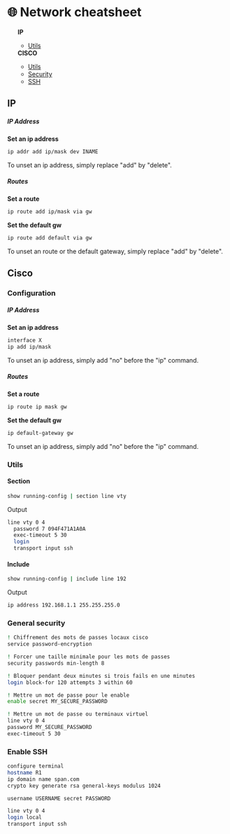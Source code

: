 # 🌐 Network cheatsheet

<ul>
    <b>IP</b>
    <ul>
        <li>
            <a href="#Utils">Utils</a>
        </li>
    </ul>
    <b>CISCO</b>
    <ul>
        <li>
            <a href="#Utils">Utils</a>
        </li>
        <li>
            <a href="#General-security">Security</a>
        </li>
        <li>
            <a href="#Enable-SSH">SSH</a>
        </li>
    </ul>
</ul>

## IP
##### IP Address
**Set an ip address**
```bash
ip addr add ip/mask dev INAME
```

To unset an ip address, simply replace "add" by "delete".
##### Routes
**Set a route**
```bash
ip route add ip/mask via gw
```

**Set the default gw**
```bash
ip route add default via gw
```

To unset an route or the default gateway, simply replace "add" by "delete".


## Cisco

### Configuration
##### IP Address
**Set an ip address**
```bash
interface X
ip add ip/mask
```

To unset an ip address, simply add "no" before the "ip" command.
##### Routes
**Set a route**
```bash
ip route ip mask gw
```

**Set the default gw**
```bash
ip default-gateway gw
```

To unset an ip address, simply add "no" before the "ip" command.

### Utils

#### Section
```bash
show running-config | section line vty
```
Output
```bash
line vty 0 4
  password 7 094F471A1A0A
  exec-timeout 5 30
  login
  transport input ssh
```

#### Include
```bash
show running-config | include line 192
```

Output
```bash
ip address 192.168.1.1 255.255.255.0
```

### General security
```bash
! Chiffrement des mots de passes locaux cisco
service password-encryption

! Forcer une taille minimale pour les mots de passes
security passwords min-length 8

! Bloquer pendant deux minutes si trois fails en une minutes
login block-for 120 attempts 3 within 60

! Mettre un mot de passe pour le enable
enable secret MY_SECURE_PASSWORD

! Mettre un mot de passe ou terminaux virtuel
line vty 0 4 
password MY_SECURE_PASSWORD
exec-timeout 5 30 
```

### Enable SSH

```bash
configure terminal
hostname R1
ip domain name span.com
crypto key generate rsa general-keys modulus 1024

username USERNAME secret PASSWORD

line vty 0 4
login local
transport input ssh
```

